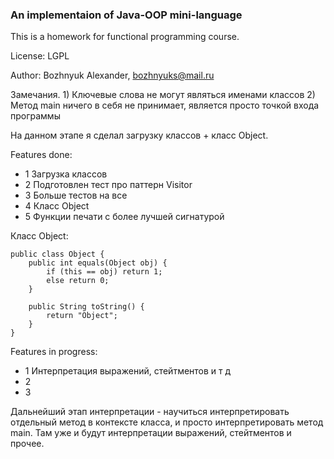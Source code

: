 ### An implementaion of Java-OOP mini-language

This is a homework for functional programming course.

License: LGPL

Author: Bozhnyuk Alexander, bozhnyuks@mail.ru

Замечания. 
    1) Ключевые слова не могут являться именами классов
    2) Метод main ничего в себя не принимает, является просто точкой входа программы

На данном этапе я сделал загрузку классов + класс Object. 

Features done:

- 1 Загрузка классов
- 2 Подготовлен тест про паттерн Visitor
- 3 Больше тестов на все
- 4 Класс Object
- 5 Функции печати с более лучшей сигнатурой

Класс Object: 
```
public class Object {
    public int equals(Object obj) {
        if (this == obj) return 1;
        else return 0;
    }
    
    public String toString() {
    	return "Object";
    }
}
```

Features in progress:

- 1 Интерпретация выражений, стейтментов и т д
- 2 
- 3 

Дальнейший этап интерпретации - научиться интерпретировать отдельный метод в контексте класса, и просто интерпретировать метод main. Там уже и будут интерпретации выражений, стейтментов и прочее. 


